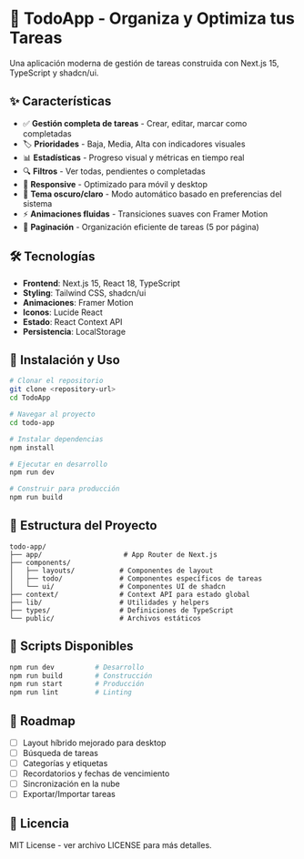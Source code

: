 # 📱 TodoApp - Organiza y Optimiza tus Tareas

Una aplicación moderna de gestión de tareas construida con Next.js 15, TypeScript y shadcn/ui.

## ✨ Características

- ✅ **Gestión completa de tareas** - Crear, editar, marcar como completadas
- 🏷️ **Prioridades** - Baja, Media, Alta con indicadores visuales
- 📊 **Estadísticas** - Progreso visual y métricas en tiempo real
- 🔍 **Filtros** - Ver todas, pendientes o completadas
- 📱 **Responsive** - Optimizado para móvil y desktop
- 🌙 **Tema oscuro/claro** - Modo automático basado en preferencias del sistema
- ⚡ **Animaciones fluidas** - Transiciones suaves con Framer Motion
- 🔄 **Paginación** - Organización eficiente de tareas (5 por página)

## 🛠️ Tecnologías

- **Frontend**: Next.js 15, React 18, TypeScript
- **Styling**: Tailwind CSS, shadcn/ui
- **Animaciones**: Framer Motion
- **Iconos**: Lucide React
- **Estado**: React Context API
- **Persistencia**: LocalStorage

## 🚀 Instalación y Uso

```bash
# Clonar el repositorio
git clone <repository-url>
cd TodoApp

# Navegar al proyecto
cd todo-app

# Instalar dependencias
npm install

# Ejecutar en desarrollo
npm run dev

# Construir para producción
npm run build
```

## 📁 Estructura del Proyecto

```
todo-app/
├── app/                    # App Router de Next.js
├── components/
│   ├── layouts/           # Componentes de layout
│   ├── todo/              # Componentes específicos de tareas
│   └── ui/                # Componentes UI de shadcn
├── context/               # Context API para estado global
├── lib/                   # Utilidades y helpers
├── types/                 # Definiciones de TypeScript
└── public/                # Archivos estáticos
```

## 🔧 Scripts Disponibles

```bash
npm run dev          # Desarrollo
npm run build        # Construcción
npm run start        # Producción
npm run lint         # Linting
```

## 🎯 Roadmap

- [ ] Layout híbrido mejorado para desktop
- [ ] Búsqueda de tareas
- [ ] Categorías y etiquetas
- [ ] Recordatorios y fechas de vencimiento
- [ ] Sincronización en la nube
- [ ] Exportar/Importar tareas

## 📝 Licencia

MIT License - ver archivo LICENSE para más detalles.
